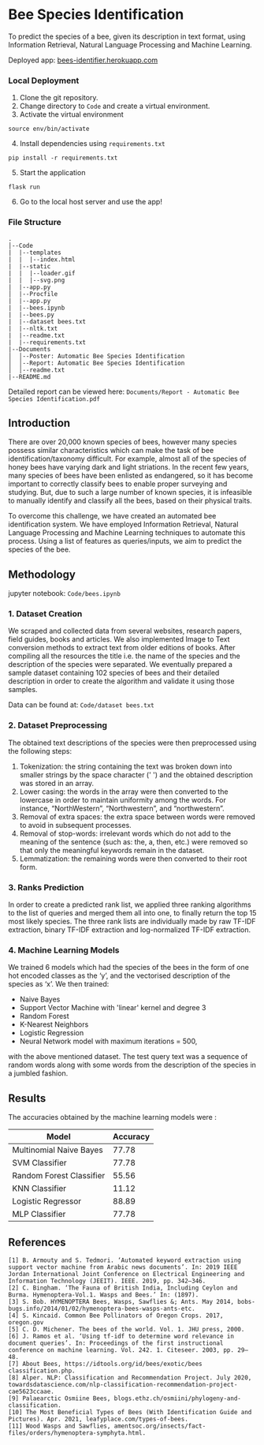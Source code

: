 # Bee Species Identification
To predict the species of a bee, given its description in text format, using Information Retrieval, Natural Language Processing and Machine Learning.

Deployed app: [bees-identifier.herokuapp.com](https://bees-identifier.herokuapp.com/)

### Local Deployment
1. Clone the git repository.
2. Change directory to `Code` and create a virtual environment.
3. Activate the virtual environment
```
source env/bin/activate
```
4. Install dependencies using `requirements.txt`
```
pip install -r requirements.txt
```
5. Start the application
```
flask run
```
6. Go to the local host server and use the app!

### File Structure
```
.
│--Code 
|  |--templates
|  |  |--index.html
|  |--static
|  |  |--loader.gif
|  |  |--svg.png 
|  |--app.py
│  |--Procfile
|  |--app.py
|  |--bees.ipynb
|  |--bees.py
|  |--dataset bees.txt
|  |--nltk.txt
|  |--readme.txt
|  |--requirements.txt
|--Documents
│  │--Poster: Automatic Bee Species Identification
│  │--Report: Automatic Bee Species Identification
│  │--readme.txt
|--README.md
```

Detailed report can be viewed here: `Documents/Report - Automatic Bee Species Identification.pdf`

## Introduction

There are over 20,000 known species of bees, however many species possess similar characteristics which can make the task of bee identification/taxonomy difficult. For example, almost all of the species of honey bees have varying dark and light striations. In the recent few years, many species of bees have been enlisted as endangered, so it has become important to correctly classify bees to enable proper surveying and studying. But, due to such a large number of known species, it is infeasible to manually identify and classify all the bees, based on their physical traits. 

To overcome this challenge, we have created an automated bee identification system. We have employed Information Retrieval, Natural Language Processing and Machine Learning techniques to automate this process. Using a list of features as queries/inputs, we aim to predict the species of the bee.

## Methodology
jupyter notebook: `Code/bees.ipynb`  
### 1. Dataset Creation

We scraped and collected data from several websites, research papers, field guides, books and articles. We also implemented Image to Text conversion methods to extract text from older editions of books. After compiling all the resources the title i.e. the name of the species and the description of the species were separated. We eventually prepared a sample dataset containing 102 species of bees and their detailed description in order to create the algorithm and validate it using those samples. 

Data can be found at: `Code/dataset bees.txt`

### 2. Dataset Preprocessing

The obtained text descriptions of the species were then preprocessed using the following steps:

1. Tokenization: the string containing the text was broken down into smaller strings by the space character (' ') and the obtained description was stored in an array.  
2. Lower casing: the words in the array were then converted to the lowercase in order to maintain uniformity among the words. For instance, “NorthWestern”, “Northwestern”, and “northwestern”. 
3. Removal of extra spaces: the extra space between words were removed to avoid in subsequent processes.
4. Removal of stop-words: irrelevant words which do not add to the meaning of the sentence (such as: the, a, then, etc.) were removed so that only the meaningful keywords remain in the dataset.
5. Lemmatization: the remaining words were then converted to their root form.

### 3. Ranks Prediction

In order to create a predicted rank list, we applied three ranking algorithms to the list of queries and merged them all into one, to finally return the top 15 most likely species. The three rank lists are individually made by raw TF-IDF extraction, binary TF-IDF extraction and log-normalized TF-IDF extraction.


### 4. Machine Learning Models
We trained 6 models which had the species of the bees in the form of one hot encoded classes as the ‘y’, and the vectorised description of the species as ‘x’. We then trained:
- Naive Bayes
- Support Vector Machine with 'linear' kernel and degree 3
- Random Forest
- K-Nearest Neighbors
- Logistic Regression 
- Neural Network model with maximum iterations = 500,

with the above mentioned dataset. The test query text was a sequence of random words along with some words from the description of the species in a jumbled fashion. 

## Results
The accuracies obtained by the machine learning models were : 

Model | Accuracy
--- | ---                 
Multinomial Naive Bayes  | 77.78 | Content Cell
SVM Classifier |  77.78
Random Forest Classifier |  55.56
KNN Classifier | 11.12
Logistic Regressor | 88.89
MLP Classifier | 77.78

## References
```
[1] B. Armouty and S. Tedmori. ‘Automated keyword extraction using support vector machine from Arabic news documents’. In: 2019 IEEE Jordan International Joint Conference on Electrical Engineering and Information Technology (JEEIT). IEEE. 2019, pp. 342–346.
[2] C. Bingham. ‘The Fauna of British India, Including Ceylon and Burma. Hymenoptera-Vol.1. Wasps and Bees.’ In: (1897).
[3] S. Bob. HYMENOPTERA Bees, Wasps, Sawflies &; Ants. May 2014, bobs-bugs.info/2014/01/02/hymenoptera-bees-wasps-ants-etc.
[4] S. Kincaid. Common Bee Pollinators of Oregon Crops. 2017, oregon.gov
[5] C. D. Michener. The bees of the world. Vol. 1. JHU press, 2000.
[6] J. Ramos et al. ‘Using tf-idf to determine word relevance in document queries’. In: Proceedings of the first instructional conference on machine learning. Vol. 242. 1. Citeseer. 2003, pp. 29–48.
[7] About Bees, https://idtools.org/id/bees/exotic/bees classification.php.
[8] Alper. NLP: Classification and Recommendation Project. July 2020, towardsdatascience.com/nlp-classification-recommendation-project-cae5623ccaae.
[9] Palaearctic Osmiine Bees, blogs.ethz.ch/osmiini/phylogeny-and-classification.
[10] The Most Beneficial Types of Bees (With Identification Guide and Pictures). Apr. 2021, leafyplace.com/types-of-bees.
[11] Wood Wasps and Sawflies, amentsoc.org/insects/fact- files/orders/hymenoptera-symphyta.html.
```

